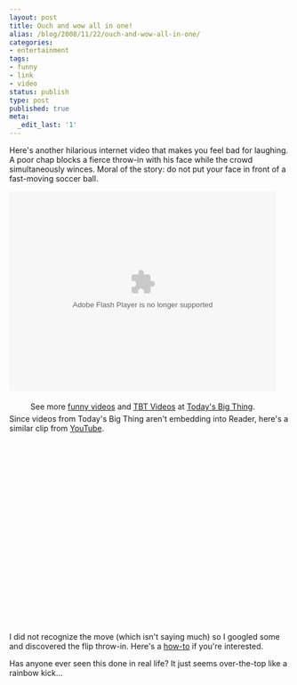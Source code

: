 ```yaml
---
layout: post
title: Ouch and wow all in one!
alias: /blog/2008/11/22/ouch-and-wow-all-in-one/
categories:
- entertainment
tags:
- funny
- link
- video
status: publish
type: post
published: true
meta:
  _edit_last: '1'
---
```

Here's another hilarious internet video that makes you feel bad for laughing. A poor chap blocks a fierce throw-in with his face while the crowd simultaneously winces. Moral of the story: do not put your face in front of a fast-moving soccer ball.

<object classid="clsid:d27cdb6e-ae6d-11cf-96b8-444553540000" width="480" height="360" codebase="http://download.macromedia.com/pub/shockwave/cabs/flash/swflash.cab#version=6,0,40,0"><param name="allowScriptAccess" value="sameDomain" /><param name="allowfullscreen" value="true" /><param name="src" value="http://www.todaysbigthing.com/betamax/betamax.swf?item_id=921&amp;fullscreen=1" /><embed type="application/x-shockwave-flash" width="480" height="360" src="http://www.todaysbigthing.com/betamax/betamax.swf?item_id=921&amp;fullscreen=1" allowfullscreen="true" allowscriptaccess="sameDomain"></embed></object>
<div style="padding: 5px 0pt; text-align: center; width: 480px;">See more <a href="http://www.todaysbigthing.com/">funny videos</a> and <a href="http://www.todaysbigthing.com/">TBT Videos</a> at <a href="http://www.todaysbigthing.com/">Today's Big Thing</a>.</div>
Since videos from Today's Big Thing aren't embedding into Reader, here's a similar clip from <a title="Flip throw-in to the face" href="http://www.youtube.com/watch?v=ewqy5EDrenw" target="_blank">YouTube</a>.
<object classid="clsid:d27cdb6e-ae6d-11cf-96b8-444553540000" width="425" height="344" codebase="http://download.macromedia.com/pub/shockwave/cabs/flash/swflash.cab#version=6,0,40,0"><param name="allowFullScreen" value="true" /><param name="allowscriptaccess" value="always" /><param name="src" value="http://www.youtube.com/v/ewqy5EDrenw&amp;hl=en&amp;fs=1" /><embed type="application/x-shockwave-flash" width="425" height="344" src="http://www.youtube.com/v/ewqy5EDrenw&amp;hl=en&amp;fs=1" allowscriptaccess="always" allowfullscreen="true"></embed></object>

I did not recognize the move (which isn't saying much) so I googled some and discovered the flip throw-in. Here's a <a title="eHow to flip throw in" href="http://www.ehow.com/how_5259_flip-throw-soccer.html" target="_blank">how-to</a> if you're interested.

Has anyone ever seen this done in real life? It just seems over-the-top like a rainbow kick...
